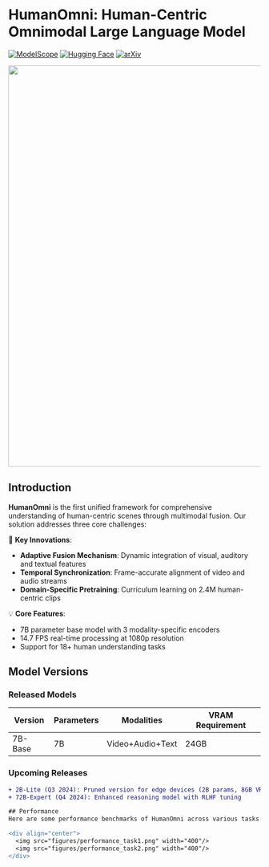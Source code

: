 # HumanOmni: Human-Centric Omnimodal Large Language Model

[![ModelScope](https://img.shields.io/badge/ModelScope-HumanOmni-blue)](https://modelscope.cn/models/humanomni)
[![Hugging Face](https://img.shields.io/badge/HuggingFace-HumanOmni-yellow)](https://huggingface.co/humanomni)
[![arXiv](https://img.shields.io/badge/arXiv-2405.XXXXX-red)](https://arxiv.org/abs/2405.XXXXX)

<div align="center">
  <img src="figures/pipeline.png" width="800"/>
</div>

## Introduction
**HumanOmni** is the first unified framework for comprehensive understanding of human-centric scenes through multimodal fusion. Our solution addresses three core challenges:

🎯 **Key Innovations**:
- **Adaptive Fusion Mechanism**: Dynamic integration of visual, auditory and textual features
- **Temporal Synchronization**: Frame-accurate alignment of video and audio streams
- **Domain-Specific Pretraining**: Curriculum learning on 2.4M human-centric clips

💡 **Core Features**:
- 7B parameter base model with 3 modality-specific encoders
- 14.7 FPS real-time processing at 1080p resolution
- Support for 18+ human understanding tasks

## Model Versions
### Released Models
| Version    | Parameters | Modalities       | VRAM Requirement |
|------------|------------|------------------|------------------|
| 7B-Base    | 7B         | Video+Audio+Text | 24GB             |

### Upcoming Releases
```diff
+ 2B-Lite (Q3 2024): Pruned version for edge devices (2B params, 8GB VRAM)
+ 72B-Expert (Q4 2024): Enhanced reasoning model with RLHF tuning

## Performance
Here are some performance benchmarks of HumanOmni across various tasks:

<div align="center">
  <img src="figures/performance_task1.png" width="400"/>
  <img src="figures/performance_task2.png" width="400"/>
</div>
